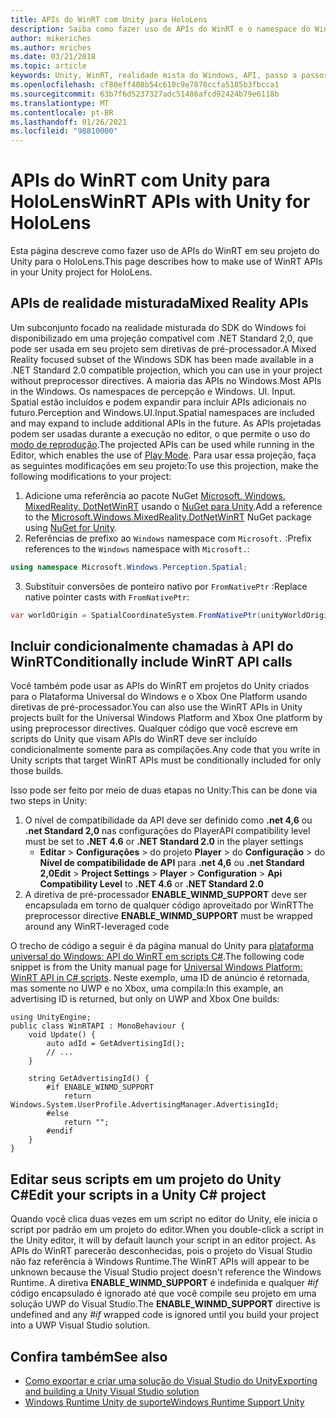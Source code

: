 ```yaml
---
title: APIs do WinRT com Unity para HoloLens
description: Saiba como fazer uso de APIs do WinRT e o namespace do Windows em seus projetos de realidade mista do Unity para o HoloLens.
author: mikeriches
ms.author: mriches
ms.date: 03/21/2018
ms.topic: article
keywords: Unity, WinRT, realidade mista do Windows, API, passo a passos, headset de realidade misturada, headset da realidade mista do Windows, headset da realidade virtual, APIs de realidade misturada
ms.openlocfilehash: cf80eff408b54c610c9e7878ccfa5185b3fbcca1
ms.sourcegitcommit: 63b7f6d5237327adc51486afcd92424b79e6118b
ms.translationtype: MT
ms.contentlocale: pt-BR
ms.lasthandoff: 01/26/2021
ms.locfileid: "98810000"
---
```

# <a name="winrt-apis-with-unity-for-hololens"></a><span data-ttu-id="21256-104">APIs do WinRT com Unity para HoloLens</span><span class="sxs-lookup"><span data-stu-id="21256-104">WinRT APIs with Unity for HoloLens</span></span>

<span data-ttu-id="21256-105">Esta página descreve como fazer uso de APIs do WinRT em seu projeto do Unity para o HoloLens.</span><span class="sxs-lookup"><span data-stu-id="21256-105">This page describes how to make use of WinRT APIs in your Unity project for HoloLens.</span></span>

## <a name="mixed-reality-apis"></a><span data-ttu-id="21256-106">APIs de realidade misturada</span><span class="sxs-lookup"><span data-stu-id="21256-106">Mixed Reality APIs</span></span>

<span data-ttu-id="21256-107">Um subconjunto focado na realidade misturada do SDK do Windows foi disponibilizado em uma projeção compatível com .NET Standard 2,0, que pode ser usada em seu projeto sem diretivas de pré-processador.</span><span class="sxs-lookup"><span data-stu-id="21256-107">A Mixed Reality focused subset of the Windows SDK has been made available in a .NET Standard 2.0 compatible projection, which you can use in your project without preprocessor directives.</span></span> <span data-ttu-id="21256-108">A maioria das APIs no Windows.</span><span class="sxs-lookup"><span data-stu-id="21256-108">Most APIs in the Windows.</span></span> <span data-ttu-id="21256-109">Os namespaces de percepção e Windows. UI. Input. Spatial estão incluídos e podem expandir para incluir APIs adicionais no futuro.</span><span class="sxs-lookup"><span data-stu-id="21256-109">Perception and Windows.UI.Input.Spatial namespaces are included and may expand to include additional APIs in the future.</span></span> <span data-ttu-id="21256-110">As APIs projetadas podem ser usadas durante a execução no editor, o que permite o uso do [modo de reprodução](/windows/mixed-reality/unity-play-mode).</span><span class="sxs-lookup"><span data-stu-id="21256-110">The projected APIs can be used while running in the Editor, which enables the use of [Play Mode](/windows/mixed-reality/unity-play-mode).</span></span> <span data-ttu-id="21256-111">Para usar essa projeção, faça as seguintes modificações em seu projeto:</span><span class="sxs-lookup"><span data-stu-id="21256-111">To use this projection, make the following modifications to your project:</span></span>

1) <span data-ttu-id="21256-112">Adicione uma referência ao pacote NuGet [Microsoft. Windows. MixedReality. DotNetWinRT](https://www.nuget.org/packages/Microsoft.Windows.MixedReality.DotNetWinRT) usando o [NuGet para Unity](https://github.com/GlitchEnzo/NuGetForUnity).</span><span class="sxs-lookup"><span data-stu-id="21256-112">Add a reference to the [Microsoft.Windows.MixedReality.DotNetWinRT](https://www.nuget.org/packages/Microsoft.Windows.MixedReality.DotNetWinRT) NuGet package using [NuGet for Unity](https://github.com/GlitchEnzo/NuGetForUnity).</span></span>
2) <span data-ttu-id="21256-113">Referências de prefixo ao `Windows` namespace com `Microsoft.` :</span><span class="sxs-lookup"><span data-stu-id="21256-113">Prefix references to the `Windows` namespace with `Microsoft.`:</span></span>
```cs
using namespace Microsoft.Windows.Perception.Spatial;
```
3) <span data-ttu-id="21256-114">Substituir conversões de ponteiro nativo por `FromNativePtr` :</span><span class="sxs-lookup"><span data-stu-id="21256-114">Replace native pointer casts with `FromNativePtr`:</span></span>
```cs
var worldOrigin = SpatialCoordinateSystem.FromNativePtr(unityWorldOriginPtr);
```

## <a name="conditionally-include-winrt-api-calls"></a><span data-ttu-id="21256-115">Incluir condicionalmente chamadas à API do WinRT</span><span class="sxs-lookup"><span data-stu-id="21256-115">Conditionally include WinRT API calls</span></span>

<span data-ttu-id="21256-116">Você também pode usar as APIs do WinRT em projetos do Unity criados para o Plataforma Universal do Windows e o Xbox One Platform usando diretivas de pré-processador.</span><span class="sxs-lookup"><span data-stu-id="21256-116">You can also use the WinRT APIs in Unity projects built for the Universal Windows Platform and Xbox One platform by using preprocessor directives.</span></span> <span data-ttu-id="21256-117">Qualquer código que você escreve em scripts do Unity que visam APIs do WinRT deve ser incluído condicionalmente somente para as compilações.</span><span class="sxs-lookup"><span data-stu-id="21256-117">Any code that you write in Unity scripts that target WinRT APIs must be conditionally included for only those builds.</span></span> 

<span data-ttu-id="21256-118">Isso pode ser feito por meio de duas etapas no Unity:</span><span class="sxs-lookup"><span data-stu-id="21256-118">This can be done via two steps in Unity:</span></span>
1) <span data-ttu-id="21256-119">O nível de compatibilidade da API deve ser definido como **.net 4,6** ou **.net Standard 2,0** nas configurações do Player</span><span class="sxs-lookup"><span data-stu-id="21256-119">API compatibility level must be set to **.NET 4.6** or **.NET Standard 2.0** in the player settings</span></span>
    - <span data-ttu-id="21256-120">**Editar**  >  **Configurações**  >  do projeto **Player**  >  do **Configuração**  >  do **Nível de compatibilidade de API** para **.net 4,6** ou **.net Standard 2,0**</span><span class="sxs-lookup"><span data-stu-id="21256-120">**Edit** > **Project Settings** > **Player** > **Configuration** > **Api Compatibility Level** to **.NET 4.6** or **.NET Standard 2.0**</span></span>
2) <span data-ttu-id="21256-121">A diretiva de pré-processador **ENABLE_WINMD_SUPPORT** deve ser encapsulada em torno de qualquer código aproveitado por WinRT</span><span class="sxs-lookup"><span data-stu-id="21256-121">The preprocessor directive **ENABLE_WINMD_SUPPORT** must be wrapped around any WinRT-leveraged code</span></span>

<span data-ttu-id="21256-122">O trecho de código a seguir é da página manual do Unity para [plataforma universal do Windows: API do WinRT em scripts C#](https://docs.unity3d.com/Manual/windowsstore-scripts.html).</span><span class="sxs-lookup"><span data-stu-id="21256-122">The following code snippet is from the Unity manual page for [Universal Windows Platform: WinRT API in C# scripts](https://docs.unity3d.com/Manual/windowsstore-scripts.html).</span></span> <span data-ttu-id="21256-123">Neste exemplo, uma ID de anúncio é retornada, mas somente no UWP e no Xbox, uma compila:</span><span class="sxs-lookup"><span data-stu-id="21256-123">In this example, an advertising ID is returned, but only on UWP and Xbox One builds:</span></span>

```
using UnityEngine;
public class WinRTAPI : MonoBehaviour {
    void Update() {
        auto adId = GetAdvertisingId();
        // ...
    }

    string GetAdvertisingId() {
        #if ENABLE_WINMD_SUPPORT
            return Windows.System.UserProfile.AdvertisingManager.AdvertisingId;
        #else
            return "";
        #endif
    }
}
```

## <a name="edit-your-scripts-in-a-unity-c-project"></a><span data-ttu-id="21256-124">Editar seus scripts em um projeto do Unity C#</span><span class="sxs-lookup"><span data-stu-id="21256-124">Edit your scripts in a Unity C# project</span></span>

<span data-ttu-id="21256-125">Quando você clica duas vezes em um script no editor do Unity, ele inicia o script por padrão em um projeto do editor.</span><span class="sxs-lookup"><span data-stu-id="21256-125">When you double-click a script in the Unity editor, it will by default launch your script in an editor project.</span></span> <span data-ttu-id="21256-126">As APIs do WinRT parecerão desconhecidas, pois o projeto do Visual Studio não faz referência à Windows Runtime.</span><span class="sxs-lookup"><span data-stu-id="21256-126">The WinRT APIs will appear to be unknown because the Visual Studio project doesn't reference the Windows Runtime.</span></span> <span data-ttu-id="21256-127">A diretiva **ENABLE_WINMD_SUPPORT** é indefinida e qualquer *#if* código encapsulado é ignorado até que você compile seu projeto em uma solução UWP do Visual Studio.</span><span class="sxs-lookup"><span data-stu-id="21256-127">The **ENABLE_WINMD_SUPPORT** directive is undefined and any *#if* wrapped code is ignored until you build your project into a UWP Visual Studio solution.</span></span>

## <a name="see-also"></a><span data-ttu-id="21256-128">Confira também</span><span class="sxs-lookup"><span data-stu-id="21256-128">See also</span></span>
* [<span data-ttu-id="21256-129">Como exportar e criar uma solução do Visual Studio do Unity</span><span class="sxs-lookup"><span data-stu-id="21256-129">Exporting and building a Unity Visual Studio solution</span></span>](exporting-and-building-a-unity-visual-studio-solution.md)
* [<span data-ttu-id="21256-130">Windows Runtime Unity de suporte</span><span class="sxs-lookup"><span data-stu-id="21256-130">Windows Runtime Support Unity</span></span>](https://docs.unity3d.com/Manual/IL2CPP-WindowsRuntimeSupport.html)